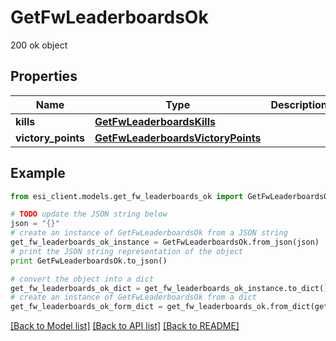 # GetFwLeaderboardsOk

200 ok object

## Properties

Name | Type | Description | Notes
------------ | ------------- | ------------- | -------------
**kills** | [**GetFwLeaderboardsKills**](GetFwLeaderboardsKills.md) |  | 
**victory_points** | [**GetFwLeaderboardsVictoryPoints**](GetFwLeaderboardsVictoryPoints.md) |  | 

## Example

```python
from esi_client.models.get_fw_leaderboards_ok import GetFwLeaderboardsOk

# TODO update the JSON string below
json = "{}"
# create an instance of GetFwLeaderboardsOk from a JSON string
get_fw_leaderboards_ok_instance = GetFwLeaderboardsOk.from_json(json)
# print the JSON string representation of the object
print GetFwLeaderboardsOk.to_json()

# convert the object into a dict
get_fw_leaderboards_ok_dict = get_fw_leaderboards_ok_instance.to_dict()
# create an instance of GetFwLeaderboardsOk from a dict
get_fw_leaderboards_ok_form_dict = get_fw_leaderboards_ok.from_dict(get_fw_leaderboards_ok_dict)
```
[[Back to Model list]](../README.md#documentation-for-models) [[Back to API list]](../README.md#documentation-for-api-endpoints) [[Back to README]](../README.md)


